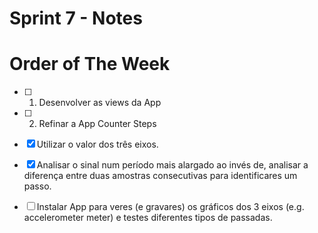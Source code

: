 # Sprint 7 - Notes 

# Order of The Week

- [ ]  1. Desenvolver as views da App

- [ ]  2. Refinar a App Counter Steps
  - [x] Utilizar o valor dos três eixos.
  - [x] Analisar o sinal num período mais alargado ao invés de,  analisar a diferença entre duas amostras consecutivas para identificares um passo.
  - [ ] Instalar App para veres (e gravares) os gráficos dos 3 eixos (e.g. accelerometer meter) e testes diferentes tipos de passadas.
   
